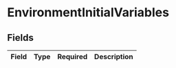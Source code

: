 # EnvironmentInitialVariables


## Fields

| Field       | Type        | Required    | Description |
| ----------- | ----------- | ----------- | ----------- |